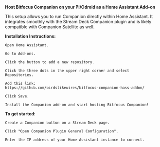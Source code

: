 **Host Bitfocus Companion on your Pi/Odroid as a Home Assistant Add-on**

This setup allows you to run Companion directly within Home Assistant. It integrates smoothly with the Stream Deck Companion plugin and is likely compatible with Companion Satellite as well.

**Installation Instructions:**

    Open Home Assistant.

    Go to Add-ons.

    Click the button to add a new repository.

    Click the three dots in the upper right corner and select Repositories.

    Add this link:
    https://github.com/birdslikewires/bitfocus-companion-hass-addon/

    Click Save.

    Install the Companion add-on and start hosting Bitfocus Companion!

**To get started:**

    Create a Companion button on a Stream Deck page.

    Click "Open Companion Plugin General Configuration".

    Enter the IP address of your Home Assistant instance to connect.
